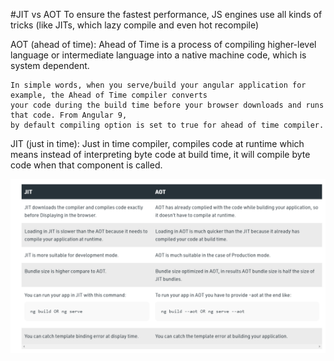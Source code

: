 #JIT vs AOT
To ensure the fastest performance, JS engines use all kinds of tricks (like JITs, which lazy compile and even hot recompile)

AOT (ahead of time):
	Ahead of Time is a process of compiling higher-level language or intermediate 
	language into a native machine code, which is system dependent.

	In simple words, when you serve/build your angular application for example, the Ahead of Time compiler converts 
	your code during the build time before your browser downloads and runs that code. From Angular 9, 
	by default compiling option is set to true for ahead of time compiler.  



JIT (just in time):
	Just in time compiler, compiles code at runtime which means instead of interpreting byte code at build 
	time, it will compile byte code when that component is called.


![alt text](./assets/JITvsAOT.PNG)